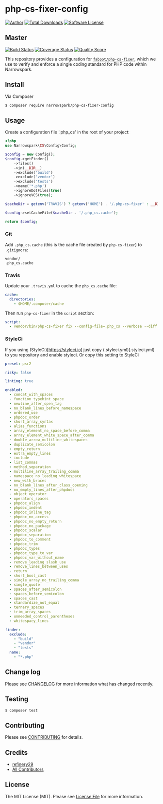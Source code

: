 # php-cs-fixer-config

[![Author](http://img.shields.io/badge/author-@anolilab-blue.svg?style=flat-square)](https://twitter.com/anolilab)
[![Total Downloads](https://img.shields.io/packagist/dt/narrowspark/php-cs-fixer-config.svg?style=flat-square)](https://packagist.org/packages/narrowspark/php-cs-fixer-config)
[![Software License](https://img.shields.io/badge/license-MIT-brightgreen.svg?style=flat-square)](LICENSE)

## Master

[![Build Status](https://img.shields.io/travis/narrowspark/php-cs-fixer-config/master.svg?style=flat-square)](https://travis-ci.org/narrowspark/php-cs-fixer-config)
[![Coverage Status](https://img.shields.io/scrutinizer/coverage/g/narrowspark/php-cs-fixer-config.svg?style=flat-square)](https://scrutinizer-ci.com/g/narrowspark/php-cs-fixer-config/code-structure)
[![Quality Score](https://img.shields.io/scrutinizer/g/narrowspark/php-cs-fixer-config.svg?style=flat-square)](https://scrutinizer-ci.com/g/narrowspark/php-cs-fixer-config)

This repository provides a configuration for [`fabpot/php-cs-fixer`](http://github.com/FriendsOfPHP/PHP-CS-Fixer), which
we use to verify and enforce a single coding standard for PHP code within Narrowspark.

## Install

Via Composer

``` bash
$ composer require narrowspark/php-cs-fixer-config
```

## Usage

Create a configuration file '.php_cs' in the root of your project:

``` php
<?php
use Narrowspark\CS\Config\Config;

$config = new Config();
$config->getFinder()
    ->files()
    ->in(__DIR__)
    ->exclude('build')
    ->exclude('vendor')
    ->exclude('tests')
    ->name('*.php')
    ->ignoreDotFiles(true)
    ->ignoreVCS(true);

$cacheDir = getenv('TRAVIS') ? getenv('HOME') . '/.php-cs-fixer' : __DIR__;

$config->setCacheFile($cacheDir . '/.php_cs.cache');

return $config;

```

### Git

Add `.php_cs.cache` (this is the cache file created by `php-cs-fixer`) to `.gitignore`:

```
vendor/
.php_cs.cache
```

### Travis

Update your `.travis.yml` to cache the `php_cs.cache` file:

```yml
cache:
  directories:
    - $HOME/.composer/cache
```

Then run `php-cs-fixer` in the `script` section:

```yml
script:
  - vendor/bin/php-cs-fixer fix --config-file=.php_cs --verbose --diff --dry-run
```

### StyleCi
If you using (StyleCi)[https://styleci.io] just copy (.styleci.yml)[.styleci.yml] to you repository and enable styleci. Or copy this setting to StyleCi

~~~yml
preset: psr2

risky: false

linting: true

enabled:
  - concat_with_spaces
  - function_typehint_space
  - newline_after_open_tag
  - no_blank_lines_before_namespace
  - ordered_use
  - phpdoc_order
  - short_array_syntax
  - alias_functions
  - array_element_no_space_before_comma
  - array_element_white_space_after_comma
  - double_arrow_multiline_whitespaces
  - duplicate_semicolon
  - empty_return
  - extra_empty_lines
  - include
  - list_commas
  - method_separation
  - multiline_array_trailing_comma
  - namespace_no_leading_whitespace
  - new_with_braces
  - no_blank_lines_after_class_opening
  - no_empty_lines_after_phpdocs
  - object_operator
  - operators_spaces
  - phpdoc_align
  - phpdoc_indent
  - phpdoc_inline_tag
  - phpdoc_no_access
  - phpdoc_no_empty_return
  - phpdoc_no_package
  - phpdoc_scalar
  - phpdoc_separation
  - phpdoc_to_comment
  - phpdoc_trim
  - phpdoc_types
  - phpdoc_type_to_var
  - phpdoc_var_without_name
  - remove_leading_slash_use
  - remove_lines_between_uses
  - return
  - short_bool_cast
  - single_array_no_trailing_comma
  - single_quote
  - spaces_after_semicolon
  - spaces_before_semicolon
  - spaces_cast
  - standardize_not_equal
  - ternary_spaces
  - trim_array_spaces
  - unneeded_control_parentheses
  - whitespacy_lines

finder:
  exclude:
    - "build"
    - "vendor"
    - "tests"
  name:
    - "*.php"
~~~

## Change log

Please see [CHANGELOG](CHANGELOG.md) for more information what has changed recently.

## Testing

``` bash
$ composer test
```

## Contributing

Please see [CONTRIBUTING](CONTRIBUTING.md) for details.

## Credits

- [refinery29](https://github.com/refinery29/php-cs-fixer-config)
- [All Contributors](../../contributors)

## License

The MIT License (MIT). Please see [License File](LICENSE.md) for more information.
